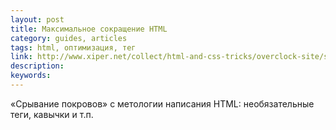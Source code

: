```yaml
---
layout: post
title: Максимальное сокращение HTML
category: guides, articles
tags: html, оптимизация, тег
link: http://www.xiper.net/collect/html-and-css-tricks/overclock-site/sokrashaem-html5-kod.html
description:
keywords:
---
```


<p>«Срывание покровов» с метологии написания HTML: необязательные теги, кавычки и т.п.</p>
